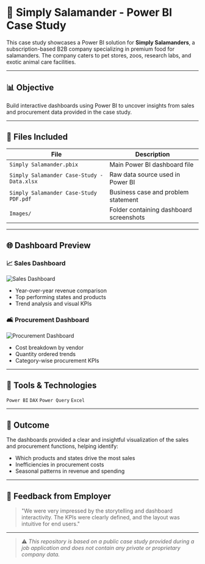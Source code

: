 # 🐊 Simply Salamander - Power BI Case Study

This case study showcases a Power BI solution for **Simply Salamanders**, a subscription-based B2B company specializing in premium food for salamanders. The company caters to pet stores, zoos, research labs, and exotic animal care facilities.

---

## 📊 Objective
Build interactive dashboards using Power BI to uncover insights from sales and procurement data provided in the case study.

---

## 📂 Files Included

| File | Description |
|------|-------------|
| `Simply Salamander.pbix` | Main Power BI dashboard file |
| `Simply Salamander Case-Study - Data.xlsx` | Raw data source used in Power BI |
| `Simply Salamander Case-Study PDF.pdf` | Business case and problem statement |
| `Images/` | Folder containing dashboard screenshots |

---

## 🌐 Dashboard Preview

### 📈 Sales Dashboard
![Sales Dashboard](Images/sales_dashboard.png)

- Year-over-year revenue comparison
- Top performing states and products
- Trend analysis and visual KPIs

### 🛋️ Procurement Dashboard
![Procurement Dashboard](Images/procurement_dashboard.png)

- Cost breakdown by vendor
- Quantity ordered trends
- Category-wise procurement KPIs

---

## 🔧 Tools & Technologies
`Power BI` `DAX` `Power Query` `Excel`

---

## 🚀 Outcome
The dashboards provided a clear and insightful visualization of the sales and procurement functions, helping identify:

- Which products and states drive the most sales
- Inefficiencies in procurement costs
- Seasonal patterns in revenue and spending

---

## 🤝 Feedback from Employer
> "We were very impressed by the storytelling and dashboard interactivity. The KPIs were clearly defined, and the layout was intuitive for end users."

---

> ⚠️ *This repository is based on a public case study provided during a job application and does not contain any private or proprietary company data.*
